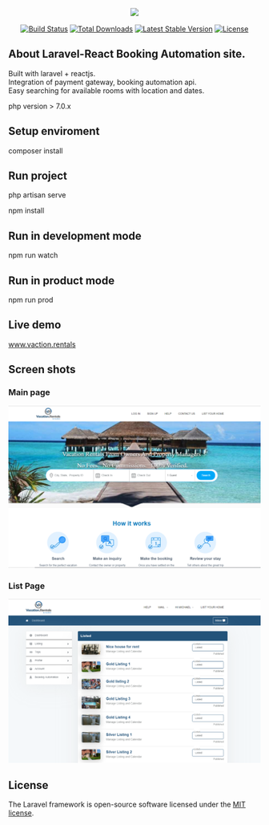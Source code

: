 <p align="center"><img src="https://laravel.com/assets/img/components/logo-laravel.svg"></p>

<p align="center">
<a href="https://travis-ci.org/laravel/framework"><img src="https://travis-ci.org/laravel/framework.svg" alt="Build Status"></a>
<a href="https://packagist.org/packages/laravel/framework"><img src="https://poser.pugx.org/laravel/framework/d/total.svg" alt="Total Downloads"></a>
<a href="https://packagist.org/packages/laravel/framework"><img src="https://poser.pugx.org/laravel/framework/v/stable.svg" alt="Latest Stable Version"></a>
<a href="https://packagist.org/packages/laravel/framework"><img src="https://poser.pugx.org/laravel/framework/license.svg" alt="License"></a>
</p>

## About Laravel-React Booking Automation site.
Built with laravel + reactjs. <br/>
Integration of payment gateway, booking automation api. <br/>
Easy searching for available rooms with location and dates. <br/>

php version > 7.0.x

## Setup enviroment
composer install

## Run project
php artisan serve

npm install

## Run in development mode
npm run watch

## Run in product mode
npm run prod

## Live demo
www.vaction.rentals

## Screen shots

### Main page

![screenshot1](/screenshots/1.png)

### List Page
![screenshot2](/screenshots/2.png)


## License
The Laravel framework is open-source software licensed under the [MIT license](https://opensource.org/licenses/MIT).

